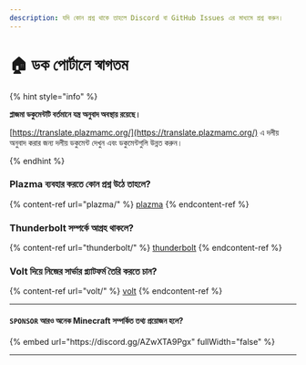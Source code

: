 ```yaml
---
description: যদি কোন প্রশ্ন থাকে তাহলে Discord বা GitHub Issues এর মাধ্যমে প্রশ্ন করুন।
---
```


# 🏠 ডক পোর্টালে স্বাগতম

{% hint style="info" %}

**প্লাজমা ডকুমেন্টটি বর্তমানে যন্ত্র অনুবাদ অবস্থায় রয়েছে।**

[https://translate.plazmamc.org/](https://translate.plazmamc.org/) এ দলীয় অনুবাদ করার জন্য দলীয় ডকুমেন্ট দেখুন এবং ডকুমেন্টগুলি উন্নত করুন।

{% endhint %}

### Plazma ব্যবহার করতে কোন প্রশ্ন উঠে তাহলে?

{% content-ref url="plazma/" %}
[plazma](plazma/)
{% endcontent-ref %}

### Thunderbolt সম্পর্কে আগ্রহ থাকলে?

{% content-ref url="thunderbolt/" %}
[thunderbolt](thunderbolt/)
{% endcontent-ref %}

### Volt দিয়ে নিজের সার্ভার প্ল্যাটফর্ম তৈরি করতে চান?

{% content-ref url="volt/" %}
[volt](volt/)
{% endcontent-ref %}

***

#### `SPONSOR` আরও অনেক Minecraft সম্পর্কিত তথ্য প্রয়োজন হলে? <a href="#etc-1" id="etc-1"></a>

{% embed url="https\://discord.gg/AZwXTA9Pgx" fullWidth="false" %}

***
